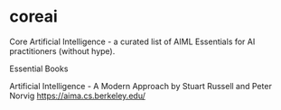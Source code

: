 # coreai
Core Artificial Intelligence - a curated list of AIML Essentials for AI practitioners (without hype). 

Essential Books

Artificial Intelligence - A Modern Approach by Stuart Russell and Peter Norvig 
https://aima.cs.berkeley.edu/ 
